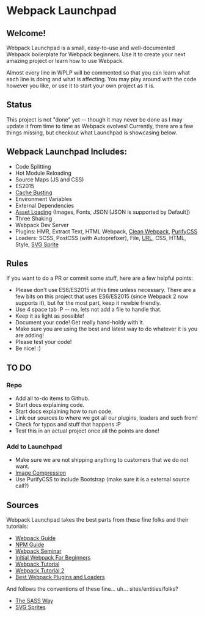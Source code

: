 # Webpack Launchpad

## Welcome!
Webpack Launchpad is a small, easy-to-use and well-documented Webpack boilerplate for Webpack beginners. Use it to create your next amazing project or learn how to use Webpack.

Almost every line in WPLP will be commented so that you can learn what each line is doing and what is affecting. You may play around with the code however you like, or use it to start your own project as it is.

## Status
This project is not "done" yet -- though it may never be done as I may update it from time to time as Webpack evolves! Currently, there are a few things missing, but checkout what Launchpad is showcasing below.

## Webpack Launchpad Includes:

* Code Splitting
* Hot Module Reloading
* Source Maps (JS and CSS)
* ES2015
* [Cache Busting](https://webpack.js.org/guides/caching/)
* Environment Variables
* External Dependencies
* [Asset Loading](https://webpack.js.org/guides/asset-management/) (Images, Fonts, JSON [JSON is supported by Default])
* Three Shaking
* Webpack Dev Server
* Plugins: HMR, Extract Text, HTML Webpack, [Clean Webpack](https://webpack.js.org/guides/output-management/), [PurifyCSS](https://github.com/webpack-contrib/purifycss-webpack)
* Loaders: SCSS, PostCSS (with Autoprefixer), File, [URL](https://github.com/webpack-contrib/url-loader), CSS, HTML, Style, [SVG Sprite](https://github.com/kisenka/svg-sprite-loader)

## Rules

If you want to do a PR or commit some stuff, here are a few helpful points:

* Please don't use ES6/ES2015 at this time unless necessary. There are a few bits on this project that uses ES6/ES2015 (since Webpack 2 now supports it), but for the most part, keep it newbie friendly.
* Use 4 space tab :P -- no, lets not add a file to handle that.
* Keep it as light as possible!
* Document your code! Get really hand-holdy with it.
* Make sure you are using the best and latest way to do whatever it is you are adding!
* Please test your code!
* Be nice! :)

## TO DO

### Repo

* Add all to-do items to Github.
* Start docs explaining code.
* Start docs explaining how to run code.
* Link our sources to where we got all our plugins, loaders and such from!
* Check for typos and stuff that happens :P
* Test this in an actual project once all the points are done!

### Add to Launchpad

* Make sure we are not shipping anything to customers that we do not want.
* [Image Compression](https://github.com/Klathmon/imagemin-webpack-plugin)
* Use PurifyCSS to include Bootstrap (make sure it is a external source call?)

## Sources

Webpack Launchpad takes the best parts from these fine folks and their tutorials:

* [Webpack Guide](https://webpack.js.org/guides/)
* [NPM Guide](https://www.sitepoint.com/beginners-guide-node-package-manager/)
* [Webpack Seminar](https://www.youtube.com/watch?v=eWmkBNBTbMM)
* [Initial Webpack For Beginners](https://www.youtube.com/playlist?list=PL55RiY5tL51rcCnrOrZixuOsZhAHHy6os)
* [Webpack Tutorial](https://www.youtube.com/watch?v=lziuNMk_8eQ)
* [Webpack Tutorial 2](https://www.youtube.com/watch?v=9kJVYpOqcVU)
* [Best Webpack Plugins and Loaders](https://github.com/webpack-contrib/awesome-webpack#webpack-plugins)

And follows the conventions of these fine... uh... sites/entities/folks?

* [The SASS Way](http://thesassway.com/beginner/how-to-structure-a-sass-project)
* [SVG Sprites](https://www.webdesignerdepot.com/2017/05/how-to-create-and-manage-svg-sprites/)
